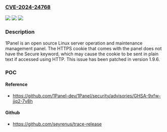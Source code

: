 ### [CVE-2024-24768](https://cve.mitre.org/cgi-bin/cvename.cgi?name=CVE-2024-24768)
![](https://img.shields.io/static/v1?label=Product&message=1Panel&color=blue)
![](https://img.shields.io/static/v1?label=Version&message=%3D%20%3C%3D%201.9.5%20&color=brighgreen)
![](https://img.shields.io/static/v1?label=Vulnerability&message=CWE-315%3A%20Cleartext%20Storage%20of%20Sensitive%20Information%20in%20a%20Cookie&color=brighgreen)

### Description

1Panel is an open source Linux server operation and maintenance management panel. The HTTPS cookie that comes with the panel does not have the Secure keyword, which may cause the cookie to be sent in plain text if accessed using HTTP. This issue has been patched in version 1.9.6.

### POC

#### Reference
- https://github.com/1Panel-dev/1Panel/security/advisories/GHSA-9xfw-jjq2-7v8h

#### Github
- https://github.com/seyrenus/trace-release


